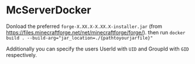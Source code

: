 # McServerDocker

Donload the preferred ``forge-X.XX.X-X.XX.X-installer.jar`` (from https://files.minecraftforge.net/net/minecraftforge/forge/).
then run ``` docker build . --build-arg="jar_location=./{pathtoyourjarfile}" ```

Additionally you can specify the users UserId with ``UID`` and GroupId with ``GID`` respectively.
